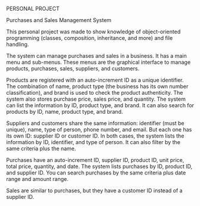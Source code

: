 PERSONAL PROJECT

Purchases and Sales Management System

This personal project was made to show knowledge of object-oriented programming (classes, composition, inheritance, and more) and file handling.

The system can manage purchases and sales in a business. It has a main menu and sub-menus. These menus are the graphical interface to manage products, purchases, sales, suppliers, and customers.

Products are registered with an auto-increment ID as a unique identifier. The combination of name, product type (the business has its own number classification), and brand is used to check the product authenticity. The system also stores purchase price, sales price, and quantity.
The system can list the information by ID, product type, and brand. It can also search for products by ID, name, product type, and brand.

Suppliers and customers share the same information: identifier (must be unique), name, type of person, phone number, and email. But each one has its own ID: supplier ID or customer ID.
In both cases, the system lists the information by ID, identifier, and type of person. It can also filter by the same criteria plus the name.

Purchases have an auto-increment ID, supplier ID, product ID, unit price, total price, quantity, and date. The system lists purchases by ID, product ID, and supplier ID.
You can search purchases by the same criteria plus date range and amount range.

Sales are similar to purchases, but they have a customer ID instead of a supplier ID.

